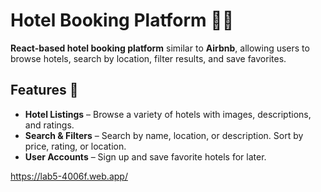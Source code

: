 # Hotel Booking Platform 🏨✨

**React-based hotel booking platform** similar to **Airbnb**, allowing users to browse hotels, search by location, filter results, and save favorites.

## Features 🚀
- **Hotel Listings** – Browse a variety of hotels with images, descriptions, and ratings.
- **Search & Filters** – Search by name, location, or description. Sort by price, rating, or location.
- **User Accounts** – Sign up and save favorite hotels for later.

https://lab5-4006f.web.app/
